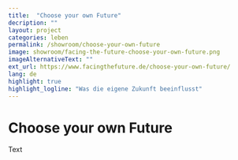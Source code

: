 ```yaml
---
title:  "Choose your own Future"
decription: ""
layout: project
categories: leben
permalink: /showroom/choose-your-own-future
image: showroom/facing-the-future-choose-your-own-future.png
imageAlternativeText: ""
ext_url: https://www.facingthefuture.de/choose-your-own-future/
lang: de
highlight: true
highlight_logline: "Was die eigene Zukunft beeinflusst"
---
```


# Choose your own Future

Text